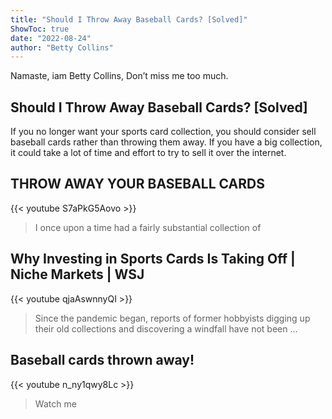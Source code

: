 ```yaml
---
title: "Should I Throw Away Baseball Cards? [Solved]"
ShowToc: true 
date: "2022-08-24"
author: "Betty Collins" 
---
```


Namaste, iam Betty Collins, Don’t miss me too much.
## Should I Throw Away Baseball Cards? [Solved]
If you no longer want your sports card collection, you should consider sell baseball cards rather than throwing them away. If you have a big collection, it could take a lot of time and effort to try to sell it over the internet.

## THROW AWAY YOUR BASEBALL CARDS
{{< youtube S7aPkG5Aovo >}}
>I once upon a time had a fairly substantial collection of 

## Why Investing in Sports Cards Is Taking Off | Niche Markets | WSJ
{{< youtube qjaAswnnyQI >}}
>Since the pandemic began, reports of former hobbyists digging up their old collections and discovering a windfall have not been ...

## Baseball cards thrown away!
{{< youtube n_ny1qwy8Lc >}}
>Watch me 

